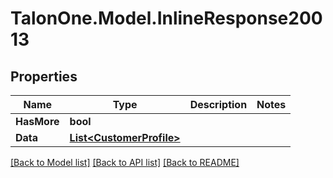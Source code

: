 
# TalonOne.Model.InlineResponse20013

## Properties

Name | Type | Description | Notes
------------ | ------------- | ------------- | -------------
**HasMore** | **bool** |  | 
**Data** | [**List&lt;CustomerProfile&gt;**](CustomerProfile.md) |  | 

[[Back to Model list]](../README.md#documentation-for-models)
[[Back to API list]](../README.md#documentation-for-api-endpoints)
[[Back to README]](../README.md)

